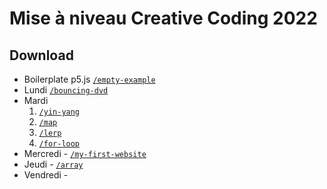 # Mise à niveau Creative Coding 2022

## Download
- Boilerplate p5.js [`/empty-example`](https://minhaskamal.github.io/DownGit/#/home?url=https://github.com/ecal-mid/man-creative-coding-2022/blob/main/empty-example)
- Lundi [`/bouncing-dvd`](https://minhaskamal.github.io/DownGit/#/home?url=https://github.com/ecal-mid/man-creative-coding-2022/blob/main/bouncing-dvd)
- Mardi
  1. [`/yin-yang`](https://minhaskamal.github.io/DownGit/#/home?url=https://github.com/ecal-mid/man-creative-coding-2022/blob/main/yin-yang)
  2. [`/map`](https://minhaskamal.github.io/DownGit/#/home?url=https://github.com/ecal-mid/man-creative-coding-2022/blob/main/map)
  3. [`/lerp`](https://minhaskamal.github.io/DownGit/#/home?url=https://github.com/ecal-mid/man-creative-coding-2022/blob/main/lerp)
  4. [`/for-loop`](https://minhaskamal.github.io/DownGit/#/home?url=https://github.com/ecal-mid/man-creative-coding-2022/blob/main/for-loop)
- Mercredi - [`/my-first-website`](https://minhaskamal.github.io/DownGit/#/home?url=https://github.com/ecal-mid/man-creative-coding-2022/blob/main/my-first-website)
- Jeudi - [`/array`](https://minhaskamal.github.io/DownGit/#/home?url=https://github.com/ecal-mid/man-creative-coding-2022/blob/main/array)
- Vendredi -
